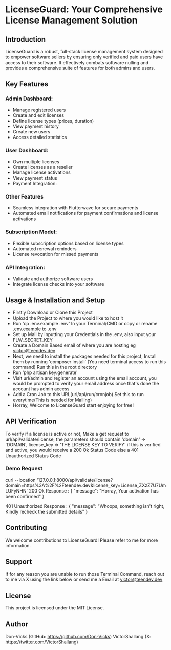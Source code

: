 # LicenseGuard: Your Comprehensive License Management Solution

## Introduction
LicenseGuard is a robust, full-stack license management system designed to empower software sellers by ensuring only verified and paid users have access to their software. It effectively combats software nulling and provides a comprehensive suite of features for both admins and users.

## Key Features
 
 ### Admin Dashboard:

- Manage registered users
- Create and edit licenses
- Define license types (prices, duration)
- View payment history
- Create new users
- Access detailed statistics

### User Dashboard:

- Own multiple licenses
- Create licenses as a reseller
- Manage license activations
- View payment status
- Payment Integration:

### Other Features
- Seamless integration with Flutterwave for secure payments
- Automated email notifications for payment confirmations and license activations
 
### Subscription Model:
- Flexible subscription options based on license types
- Automated renewal reminders
- License revocation for missed payments

### API Integration:

- Validate and authorize software users
- Integrate license checks into your software


## Usage & Installation and Setup
- Firstly Download or Clone this Project
- Upload the Project to where you would like to host it
- Run 'cp .env.example .env' In your Terminal/CMD or copy or rename .env.example to .env
- Set up Mail by inputting your Credentials in the .env, also input your FLW_SECRET_KEY
- Create a Domain Based email of where you are hosting eg victor@teendev.dev
- Next, we need to install the packages needed for this project, Install them by running 'composer install' (You need terminal access to run this command) Run this in the root directory
- Run 'php artisan key:generate'
- Visit url/admin and register an account using the email account, you would be prompted to verify your email address once that's done the account has admin access
- Add a Cron Job to this URL(url/api/run/cronjob) Set this to run everytime(This is needed for Mailing)
- Horray, Welcome to LicenseGuard start enjoying for free!

## API Verification 
To verify if a license is active or not, Make a get request to url/api/validate/license, the parameters should contain 'domain' => 'DOMAIN', license_key => 'THE LICENSE KEY TO VERIFY' if this is verified and active, you would receive a 200 Ok Status Code else a 401 Unauthorized Status Code

### Demo Request
curl --location '127.0.0.1:8000/api/validate/license?domain=https%3A%2F%2Fteendev.dev&license_key=License_ZXzZ7U7UmLUFyNHN'
200 Ok Response : {
    "message": "Horray, Your activation has been confirmed"
}

401 Unauthorized Response : {
    "message": "Whoops, something isn\'t right, Kindly recheck the submitted details"
}

## Contributing
We welcome contributions to LicenseGuard! Please refer to me for more information.

## Support
If for any reason you are unable to run those Terminal Command, reach out to me via X using the link below or send me a Email at victor@teendev.dev

## License
This project is licensed under the MIT License.

## Author
Don-Vicks (GitHub: https://github.com/Don-Vicks)
VictorShallang (X: https://twitter.com/VictorShallang)
